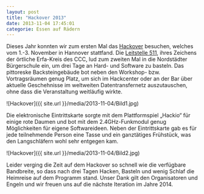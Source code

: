 ```yaml
---
layout: post
title: "Hackover 2013"
date: 2013-11-04 17:45:01
categorie: Essen auf Rädern
---
```

Dieses Jahr konnten wir zum ersten Mal das [Hackover](https://www.hackover.de/) besuchen, welches vom 1.-3. November in Hannover stattfand. Die [Leitstelle 511](https://hannover.ccc.de/), ihres Zeichens der örtliche Erfa-Kreis des CCC, lud zum zweiten Mal in die Nordstädter Bürgerschule ein, um drei Tage an Hard- und Software zu basteln. Das pittoreske Backsteingebäude bot neben den Workshop- bzw. Vortragsräumen genug Platz, um sich im Hackcenter oder an der Bar über aktuelle Geschehnisse im weltweiten Datentransfernetz auszutauschen, ohne dass die Veranstaltung weitläufig wirkte.

![Hackover]({{ site.url }}/media/2013-11-04/Bild1.jpg)

Die elektronische Eintrittskarte sorgte mit dem Plattformspiel „Hackio“ für einige rote Daumen und bot mit dem 2.4GHz-Funkmodul genug Möglichkeiten für eigene Softwareideen. Neben der Eintrittskarte gab es für jede teilnehmende Person eine Tasse und ein ganztätiges Frühstück, was den Langschläfern wohl sehr entgegen kam.

![Hackover]({{ site.url }}/media/2013-11-04/Bild2.jpg)

Leider verging die Zeit auf dem Hackover so schnell wie die verfügbare Bandbreite, so dass nach drei Tagen Hacken, Basteln und wenig Schlaf die Heimreise auf dem Programm stand. Unser Dank gilt den Organisatoren und Engeln und wir freuen uns auf die nächste Iteration im Jahre 2014.